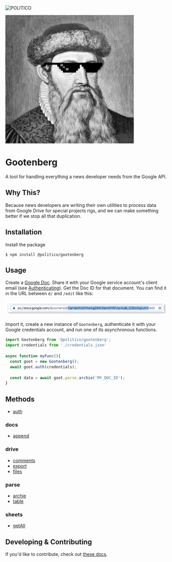 ![POLITICO](https://www.politico.com/interactives/cdn/images/badge.svg)

![gootenberg](docs/images/cover.png)

# Gootenberg
A tool for handling everything a news developer needs from the Google API.

## Why This?
Because news developers are writing their own utilities to process data from Google Drive for  special projects rigs, and we can make something better if we stop all that duplication.

## Installation

Install the package

```
$ npm install @politico/gootenberg
```

## Usage

Create a [Google Doc](https://www.google.com/docs/about/). Share it with your Google service account's client email (see [Authenticating](docs/GoogleServiceAccount.md)). Get the Doc ID for that document. You can find it in the URL between `d/` and `/edit` like this:

![docId](docs/images/docId.jpg)

Import it, create a new instance of `Gootenberg`, authenticate it with your Google credentials account, and run one of its asynchronous functions.

```javascript
import Gootenberg from '@politico/gootenberg';
import credentials from './credentials.json'

async function myFunc(){
  const goot = new Gootenberg();
  await goot.auth(credentials);

  const data = await goot.parse.archie('MY_DOC_ID');
}
```

## Methods

- [auth](docs/auth.md)

### docs
- [append](docs/docs.append.md)

### drive
- [comments](docs/drive.comments.md)
- [export](docs/drive.export.md)
- [files](docs/drive.files.md)

### parse
- [archie](docs/parse.archie.md)
- [table](docs/parse.table.md)

### sheets
- [getAll](docs/sheets.getAll.md)

## Developing & Contributing
If you'd like to contribute, check out [these docs](docs/Developing).
